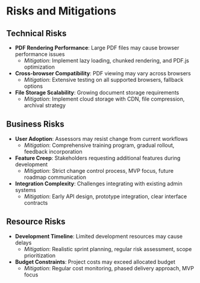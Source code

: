 # Risks and Mitigations

## Technical Risks

- **PDF Rendering Performance**: Large PDF files may cause browser performance issues
  - *Mitigation*: Implement lazy loading, chunked rendering, and PDF.js optimization
- **Cross-browser Compatibility**: PDF viewing may vary across browsers
  - *Mitigation*: Extensive testing on all supported browsers, fallback options
- **File Storage Scalability**: Growing document storage requirements
  - *Mitigation*: Implement cloud storage with CDN, file compression, archival strategy

## Business Risks

- **User Adoption**: Assessors may resist change from current workflows
  - *Mitigation*: Comprehensive training program, gradual rollout, feedback incorporation
- **Feature Creep**: Stakeholders requesting additional features during development
  - *Mitigation*: Strict change control process, MVP focus, future roadmap communication
- **Integration Complexity**: Challenges integrating with existing admin systems
  - *Mitigation*: Early API design, prototype integration, clear interface contracts

## Resource Risks

- **Development Timeline**: Limited development resources may cause delays
  - *Mitigation*: Realistic sprint planning, regular risk assessment, scope prioritization
- **Budget Constraints**: Project costs may exceed allocated budget
  - *Mitigation*: Regular cost monitoring, phased delivery approach, MVP focus
